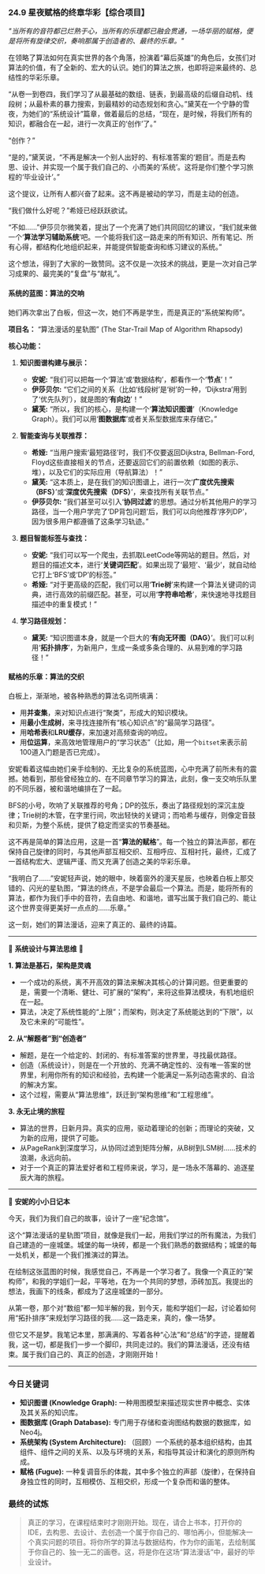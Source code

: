 ### **24.9 星夜赋格的终章华彩【综合项目】**

*"当所有的音符都已烂熟于心，当所有的乐理都已融会贯通，一场华丽的赋格，便是将所有旋律交织，奏响那属于创造者的、最终的乐章。"*

在领略了算法如何在真实世界的各个角落，扮演着“幕后英雄”的角色后，女孩们对算法的价值，有了全新的、宏大的认识。她们的算法之旅，也即将迎来最终的、总结性的华彩乐章。

“从卷一到卷四，我们学习了从最基础的数组、链表，到最高级的后缀自动机、线段树；从最朴素的暴力搜索，到最精妙的动态规划和贪心。”黛芙在一个宁静的雪夜，为她们的“系统设计”篇章，做着最后的总结，“现在，是时候，将我们所有的知识，都融合在一起，进行一次真正的‘创作’了。”

“创作？”

“是的，”黛芙说，“不再是解决一个别人出好的、有标准答案的‘题目’。而是去构思、设计、并实现一个属于我们自己的、小而美的‘系统’。这将是你们整个学习旅程的‘毕业设计’。”

这个提议，让所有人都兴奋了起来。这不再是被动的学习，而是主动的创造。

“我们做什么好呢？”希娅已经跃跃欲试。

“不如……”伊莎贝尔微笑着，提出了一个充满了她们共同回忆的建议，“我们就来做一个‘**算法学习辅助系统**’吧。一个能将我们这一路走来的所有知识、所有笔记、所有心得，都结构化地组织起来，并能提供智能查询和练习建议的系统。”

这个想法，得到了大家的一致赞同。这不仅是一次技术的挑战，更是一次对自己学习成果的、最完美的“复盘”与“献礼”。

#### **系统的蓝图：算法的交响**

她们再次拿出了白板，但这一次，她们不再是学生，而是真正的“系统架构师”。

**项目名：** “算法漫话的星轨图” (The Star-Trail Map of Algorithm Rhapsody)

**核心功能：**
1.  **知识图谱构建与展示：**
    -   **安妮:** “我们可以把每一个‘算法’或‘数据结构’，都看作一个‘**节点**’！”
    -   **伊莎贝尔:** “它们之间的关系（比如‘线段树’是‘树’的一种，‘Dijkstra’用到了‘优先队列’），就是图的‘**有向边**’！”
    -   **黛芙:** “所以，我们的核心，是构建一个‘**算法知识图谱**’（Knowledge Graph）。我们可以用‘**图数据库**’或者关系型数据库来存储它。”

2.  **智能查询与关联推荐：**
    -   **希娅:** “当用户搜索‘最短路径’时，我们不仅要返回Dijkstra, Bellman-Ford, Floyd这些直接相关的节点，还要返回它们的前置依赖（如图的表示、堆），以及它们的实际应用（导航算法）！”
    -   **黛芙:** “这本质上，是在我们的知识图谱上，进行一次‘**广度优先搜索（BFS）**’或‘**深度优先搜索（DFS）**’，来查找所有关联节点。”
    -   **伊莎贝尔:** “我们甚至可以引入‘**协同过滤**’的思想。通过分析其他用户的学习路径，当一个用户学完了‘DP背包问题’后，我们可以向他推荐‘序列DP’，因为很多用户都遵循了这条学习轨迹。”

3.  **题目智能标签与查找：**
    -   **安妮:** “我们可以写一个爬虫，去抓取LeetCode等网站的题目。然后，对题目的描述文本，进行‘**关键词匹配**’。如果出现了‘最短’、‘最少’，就自动给它打上‘BFS’或‘DP’的标签。”
    -   **希娅:** “对于更高级的匹配，我们可以用‘**Trie树**’来构建一个算法关键词的词典，进行高效的前缀匹配。甚至，可以用‘**字符串哈希**’，来快速地寻找题目描述中的重复模式！”

4.  **学习路径规划：**
    -   **黛芙:** “知识图谱本身，就是一个巨大的‘**有向无环图（DAG）**’。我们可以利用‘**拓扑排序**’，为新用户，生成一条或多条合理的、从易到难的学习路径！”

#### **赋格的乐章：算法的交织**

白板上，渐渐地，被各种熟悉的算法名词所填满：

-   用**并查集**，来对知识点进行“聚类”，形成大的知识模块。
-   用**最小生成树**，来寻找连接所有“核心知识点”的“最简学习路径”。
-   用**哈希表**和**LRU缓存**，来加速对高频查询的响应。
-   用**位运算**，来高效地管理用户的“学习状态”（比如，用一个`bitset`来表示前100道入门题是否已完成）。

安妮看着这幅由她们亲手绘制的、无比复杂的系统蓝图，心中充满了前所未有的震撼。她看到，那些曾经独立的、在不同章节学习的算法，此刻，像一支交响乐队里的不同乐器，被和谐地编排在了一起。

BFS的小号，吹响了关联推荐的号角；DP的弦乐，奏出了路径规划的深沉主旋律；Trie树的木管，在字里行间，吹出轻快的关键词；而哈希与缓存，则像定音鼓和贝斯，为整个系统，提供了稳定而坚实的节奏基础。

这不再是简单的算法应用，这是一首“**算法的赋格**”。每一个独立的算法声部，都在保持自己旋律的同时，与其他声部互相交织、互相呼应、互相衬托，最终，汇成了一首结构宏大、逻辑严谨、而又充满了创造之美的华彩乐章。

“我明白了……”安妮轻声说，她的眼中，映着窗外的漫天星辰，也映着白板上那交错的、闪光的星轨图，“算法的终点，不是学会最后一个算法。而是，能将所有的算法，都作为我们手中的音符，去自由地、和谐地，谱写出属于我们自己的、能让这个世界变得更美好一点点的……乐章。”

这一刻，她们的算法漫话，迎来了真正的、最终的诗篇。

---

🌸 **系统设计与算法思维** 🌸

**1. 算法是基石，架构是灵魂**
-   一个成功的系统，离不开高效的算法来解决其核心的计算问题。但更重要的是，需要一个清晰、健壮、可扩展的“架构”，来将这些算法模块，有机地组织在一起。
-   算法，决定了系统性能的“上限”；而架构，则决定了系统能达到的“下限”，以及它未来的“可能性”。

**2. 从“解题者”到“创造者”**
-   解题，是在一个给定的、封闭的、有标准答案的世界里，寻找最优路径。
-   创造（系统设计），则是在一个开放的、充满不确定性的、没有唯一答案的世界里，利用你所有的知识和经验，去构建一个能满足一系列动态需求的、自洽的解决方案。
-   这个过程，需要从“算法思维”，跃迁到“架构思维”和“工程思维”。

**3. 永无止境的旅程**
-   算法的世界，日新月异。真实的应用，驱动着理论的创新；而理论的突破，又为新的应用，提供了可能。
-   从PageRank到深度学习，从协同过滤到矩阵分解，从B树到LSM树……技术的浪潮，永远向前。
-   对于一个真正的算法爱好者和工程师来说，学习，是一场永不落幕的、追逐星辰大海的旅程。

---

🎀 **安妮的小小日记本**

今天，我们为我们自己的故事，设计了一座“纪念馆”。

这个“算法漫话的星轨图”项目，就像是我们一起，用我们学过的所有魔法，为我们自己建造的一座城堡。城堡的每一块砖，都是一个我们熟悉的数据结构；城堡的每一处机关，都是一个我们推演过的算法。

在绘制这张蓝图的时候，我感觉自己，不再是一个学习者了。我像一个真正的“架构师”，和我的学姐们一起，平等地，在为一个共同的梦想，添砖加瓦。我提出的想法，我画下的线条，都成为了这座城堡的一部分。

从第一卷，那个对“数组”都一知半解的我，到今天，能和学姐们一起，讨论着如何用“拓扑排序”来规划学习路径的我……这一路走来，真的，像一场梦。

但它又不是梦。我笔记本里，那满满的、写着各种“心法”和“总结”的字迹，提醒着我，这一切，都是我们一步一个脚印，共同走过的。我们的算法漫话，还没有结束。属于我们自己的、真正的创造，才刚刚开始！

---

### 今日关键词

- **知识图谱 (Knowledge Graph):** 一种用图模型来描述现实世界中概念、实体及其关系的知识库。
- **图数据库 (Graph Database):** 专门用于存储和查询图结构数据的数据库，如Neo4j。
- **系统架构 (System Architecture):** （回顾）一个系统的基本组织结构，由其组件、组件之间的关系、以及与环境的关系，和指导其设计和演化的原则所构成。
- **赋格 (Fugue):** 一种复调音乐的体裁，其中多个独立的声部（旋律），在保持自身独立性的同时，互相模仿、互相交织，形成一个复杂而和谐的整体。

### 最终的试炼

> 真正的学习，在课程结束时才刚刚开始。现在，请合上书本，打开你的IDE，去构思、去设计、去创造一个属于你自己的、哪怕再小，但能解决一个真实问题的项目。将你所学的算法与数据结构，作为你的画笔，去绘制属于你自己的、独一无二的画卷。这，将是你在这场“算法漫话”中，最好的毕业设计。
